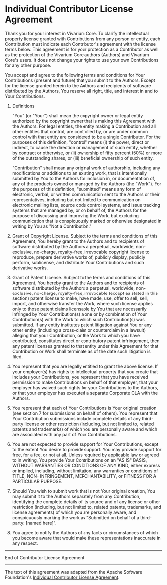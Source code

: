 # Individual Contributor License Agreement

Thank you for your interest in Vivarium Core. To clarify the
intellectual property license granted with Contributions from any person
or entity, each Contribution must indicate each Contributor's agreement
with the license terms below. This agreement is for your protection as a
Contributor as well as the protection of the Vivarium Core authors
(Authors) and Vivarium Core's users. It does not change your rights to
use your own Contributions for any other purpose.

You accept and agree to the following terms and conditions for Your
Contributions (present and future) that you submit to the Authors.
Except for the license granted herein to the Authors and recipients of
software distributed by the Authors, You reserve all right, title, and
interest in and to Your Contributions.

1. Definitions

   "You" (or "Your") shall mean the copyright owner or legal entity
   authorized by the copyright owner that is making this Agreement with
   the Authors. For legal entities, the entity making a Contribution and
   all other entities that control, are controlled by, or are under
   common control with that entity are considered to be a single
   Contributor. For the purposes of this definition, "control" means (i)
   the power, direct or indirect, to cause the direction or management
   of such entity, whether by contract or otherwise, or (ii) ownership
   of fifty percent (50%) or more of the outstanding shares, or (iii)
   beneficial ownership of such entity.

   "Contribution" shall mean any original work of authorship, including
   any modifications or additions to an existing work, that is
   intentionally submitted by You to the Authors for inclusion in, or
   documentation of, any of the products owned or managed by the Authors
   (the "Work"). For the purposes of this definition, "submitted" means
   any form of electronic, verbal, or written communication sent to the
   Authors or their representatives, including but not limited to
   communication on electronic mailing lists, source code control
   systems, and issue tracking systems that are managed by, or on behalf
   of, the Authors for the purpose of discussing and improving the Work,
   but excluding communication that is conspicuously marked or otherwise
   designated in writing by You as "Not a Contribution."

2. Grant of Copyright License. Subject to the terms and conditions of
   this Agreement, You hereby grant to the Authors and to recipients
   of software distributed by the Authors a perpetual, worldwide,
   non-exclusive, no-charge, royalty-free, irrevocable copyright license
   to reproduce, prepare derivative works of, publicly display, publicly
   perform, sublicense, and distribute Your Contributions and such
   derivative works.

3. Grant of Patent License. Subject to the terms and conditions of this
   Agreement, You hereby grant to the Authors and to recipients of
   software distributed by the Authors a perpetual, worldwide,
   non-exclusive, no-charge, royalty-free, irrevocable (except as stated
   in this section) patent license to make, have made, use, offer to
   sell, sell, import, and otherwise transfer the Work, where such
   license applies only to those patent claims licensable by You that
   are necessarily infringed by Your Contribution(s) alone or by
   combination of Your Contribution(s) with the Work to which such
   Contribution(s) was submitted. If any entity institutes patent
   litigation against You or any other entity (including a cross-claim
   or counterclaim in a lawsuit) alleging that your Contribution, or the
   Work to which you have contributed, constitutes direct or
   contributory patent infringement, then any patent licenses granted to
   that entity under this Agreement for that Contribution or Work shall
   terminate as of the date such litigation is filed.

4. You represent that you are legally entitled to grant the above
   license. If your employer(s) has rights to intellectual property that
   you create that includes your Contributions, you represent that you
   have received permission to make Contributions on behalf of that
   employer, that your employer has waived such rights for your
   Contributions to the Authors, or that your employer has executed a
   separate Corporate CLA with the Authors.

5. You represent that each of Your Contributions is Your original
   creation (see section 7 for submissions on behalf of others). You
   represent that Your Contribution submissions include complete details
   of any third-party license or other restriction (including, but not
   limited to, related patents and trademarks) of which you are
   personally aware and which are associated with any part of Your
   Contributions.

6. You are not expected to provide support for Your Contributions,
   except to the extent You desire to provide support. You may provide
   support for free, for a fee, or not at all. Unless required by
   applicable law or agreed to in writing, You provide Your
   Contributions on an "AS IS" BASIS, WITHOUT WARRANTIES OR CONDITIONS
   OF ANY KIND, either express or implied, including, without
   limitation, any warranties or conditions of TITLE, NON- INFRINGEMENT,
   MERCHANTABILITY, or FITNESS FOR A PARTICULAR PURPOSE.

7. Should You wish to submit work that is not Your original creation,
   You may submit it to the Authors separately from any Contribution,
   identifying the complete details of its source and of any license or
   other restriction (including, but not limited to, related patents,
   trademarks, and license agreements) of which you are personally
   aware, and conspicuously marking the work as "Submitted on behalf of
   a third-party: [named here]".

8. You agree to notify the Authors of any facts or circumstances of
   which you become aware that would make these representations
   inaccurate in any respect.

-----------------------------------------------------------------------

End of Contributor License Agreement

-----------------------------------------------------------------------

The text of this agreement was adapted from the Apache Software
Foundation's [Individual Contributor License
Agreement](https://apache.org/licenses/icla.pdf).
